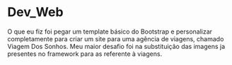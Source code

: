 # Dev_Web

O que eu fiz foi pegar um template básico do Bootstrap e personalizar completamente para criar um site para uma agência de viagens, chamado Viagem Dos Sonhos.
Meu maior desafio foi na substituição das imagens ja presentes no framework para as referente à viagens.
